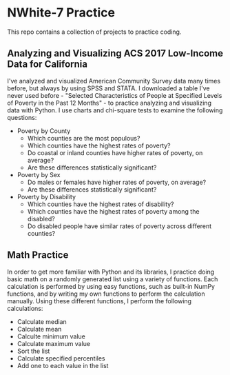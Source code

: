 # NWhite-7 Practice

This repo contains a collection of projects to practice coding.

## Analyzing and Visualizing ACS 2017 Low-Income Data for California

I've analyzed and visualized American Community Survey data many times before, but always by using SPSS and STATA. I downloaded a table I've never used before - "Selected Characteristics of People at Specified Levels of Poverty in the Past 12 Months" - to practice analyzing and visualizing data with Python. I use charts and chi-square tests to examine the following questions: 
* Poverty by County
  * Which counties are the most populous?
  * Which counties have the highest rates of poverty?
  * Do coastal or inland counties have higher rates of poverty, on average?
  * Are these differences statistically significant?
* Poverty by Sex
  * Do males or females have higher rates of poverty, on average?
  * Are these differences statistically significant?
* Poverty by Disability
  * Which counties have the highest rates of disability?
  * Which counties have the highest rates of poverty among the disabled?
  * Do disabled people have similar rates of poverty across different counties?

## Math Practice

In order to get more familiar with Python and its libraries, I practice doing basic math on a randomly generated list using a variety of functions. Each calculation is performed by using easy functions, such as built-in NumPy functions, and by writing my own functions to perform the calculation manually. Using these different functions, I perform the following calculations:
* Calculate median
* Calculate mean
* Calculte minimum value
* Calculate maximum value
* Sort the list
* Calculate specified percentiles
* Add one to each value in the list 


